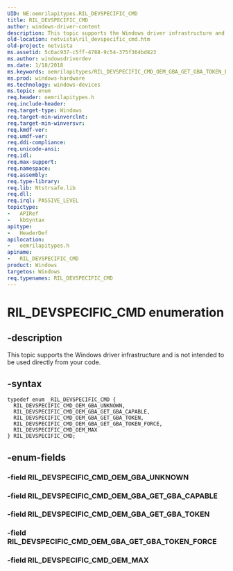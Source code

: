 ```yaml
---
UID: NE:oemrilapitypes.RIL_DEVSPECIFIC_CMD
title: RIL_DEVSPECIFIC_CMD
author: windows-driver-content
description: This topic supports the Windows driver infrastructure and is not intended to be used directly from your code.
old-location: netvista\ril_devspecific_cmd.htm
old-project: netvista
ms.assetid: 5c6ac937-c5ff-4788-9c54-375f364bd823
ms.author: windowsdriverdev
ms.date: 1/18/2018
ms.keywords: oemrilapitypes/RIL_DEVSPECIFIC_CMD_OEM_GBA_GET_GBA_TOKEN_FORCE, RIL_DEVSPECIFIC_CMD_OEM_MAX, RIL_DEVSPECIFIC_CMD_OEM_GBA_GET_GBA_CAPABLE, RIL_DEVSPECIFIC_CMD_OEM_GBA_GET_GBA_TOKEN, oemrilapitypes/RIL_DEVSPECIFIC_CMD_OEM_GBA_GET_GBA_CAPABLE, oemrilapitypes/RIL_DEVSPECIFIC_CMD_OEM_GBA_UNKNOWN, oemrilapitypes/RIL_DEVSPECIFIC_CMD_OEM_GBA_GET_GBA_TOKEN, RIL_DEVSPECIFIC_CMD_OEM_GBA_GET_GBA_TOKEN_FORCE, RIL_DEVSPECIFIC_CMD enumeration [Network Drivers Starting with Windows Vista], netvista.ril_devspecific_cmd, oemrilapitypes/RIL_DEVSPECIFIC_CMD_OEM_MAX, oemrilapitypes/RIL_DEVSPECIFIC_CMD, RIL_DEVSPECIFIC_CMD, RIL_DEVSPECIFIC_CMD_OEM_GBA_UNKNOWN
ms.prod: windows-hardware
ms.technology: windows-devices
ms.topic: enum
req.header: oemrilapitypes.h
req.include-header: 
req.target-type: Windows
req.target-min-winverclnt: 
req.target-min-winversvr: 
req.kmdf-ver: 
req.umdf-ver: 
req.ddi-compliance: 
req.unicode-ansi: 
req.idl: 
req.max-support: 
req.namespace: 
req.assembly: 
req.type-library: 
req.lib: Ntstrsafe.lib
req.dll: 
req.irql: PASSIVE_LEVEL
topictype:
-	APIRef
-	kbSyntax
apitype:
-	HeaderDef
apilocation:
-	oemrilapitypes.h
apiname:
-	RIL_DEVSPECIFIC_CMD
product: Windows
targetos: Windows
req.typenames: RIL_DEVSPECIFIC_CMD
---
```


# RIL_DEVSPECIFIC_CMD enumeration


## -description


This topic supports the Windows driver infrastructure and is not intended to be used directly from your code.


## -syntax


````
typedef enum _RIL_DEVSPECIFIC_CMD { 
  RIL_DEVSPECIFIC_CMD_OEM_GBA_UNKNOWN,
  RIL_DEVSPECIFIC_CMD_OEM_GBA_GET_GBA_CAPABLE,
  RIL_DEVSPECIFIC_CMD_OEM_GBA_GET_GBA_TOKEN,
  RIL_DEVSPECIFIC_CMD_OEM_GBA_GET_GBA_TOKEN_FORCE,
  RIL_DEVSPECIFIC_CMD_OEM_MAX
} RIL_DEVSPECIFIC_CMD;
````


## -enum-fields




### -field RIL_DEVSPECIFIC_CMD_OEM_GBA_UNKNOWN



### -field RIL_DEVSPECIFIC_CMD_OEM_GBA_GET_GBA_CAPABLE



### -field RIL_DEVSPECIFIC_CMD_OEM_GBA_GET_GBA_TOKEN



### -field RIL_DEVSPECIFIC_CMD_OEM_GBA_GET_GBA_TOKEN_FORCE



### -field RIL_DEVSPECIFIC_CMD_OEM_MAX


